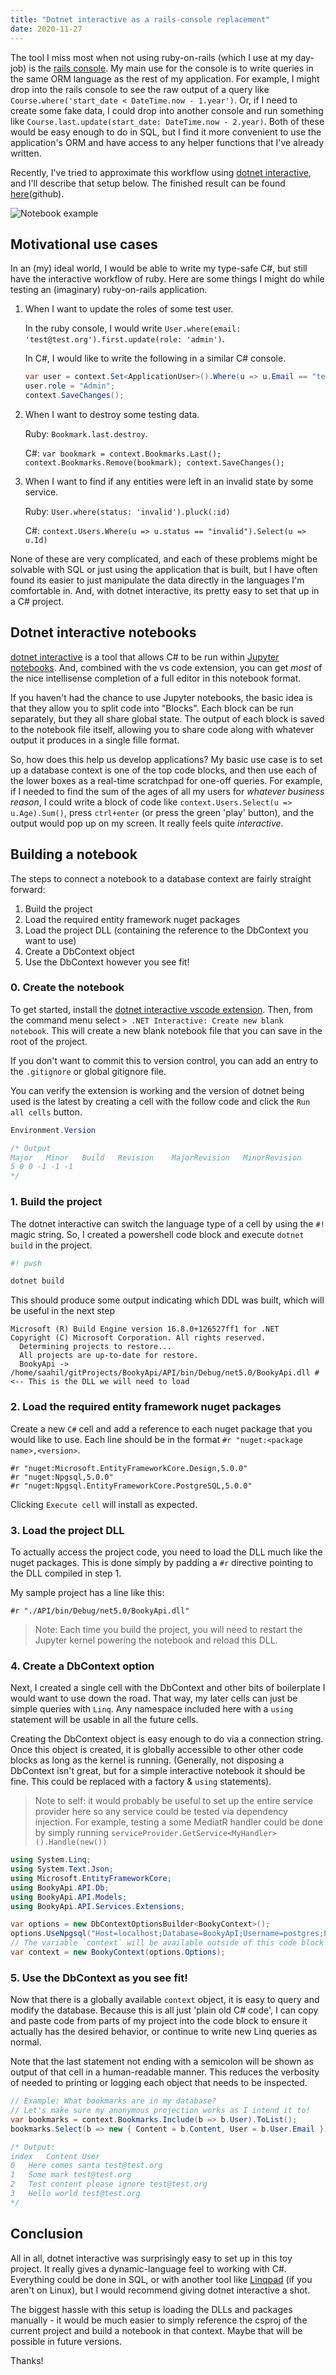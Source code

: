 ```yaml
---
title: "Dotnet interactive as a rails-console replacement"
date: 2020-11-27
---
```


The tool I miss most when not using ruby-on-rails (which I use at my day-job) is the [rails console](https://guides.rubyonrails.org/command_line.html).
My main use for the console is to write queries in the same ORM language as the rest of my application.
For example, I might drop into the rails console to see the raw output of a query like `Course.where('start_date < DateTime.now - 1.year')`.
Or, if I need to create some fake data, I could drop into another console and run something like `Course.last.update(start_date: DateTime.now - 2.year)`.
Both of these would be easy enough to do in SQL, but I find it more convenient to use the application's ORM and have access to any helper functions that I've already written.

Recently, I've tried to approximate this workflow using [dotnet interactive](https://github.com/dotnet/interactive), and I'll describe that setup below.
The finished result can be found
 [here](https://github.com/SaahilClaypool/BookyAPI/blob/f4dc0929d51a29de18b7189d45b5d4e18f52ab4e/Scratch.ipynb)(github).

![Notebook example](/BookyInteractive.png)

<!--more-->

## Motivational use cases

In an (my) ideal world, I would be able to write my type-safe C#, but still have the interactive workflow of ruby.
Here are some things I might do while testing an (imaginary) ruby-on-rails application.

1. When I want to update the roles of some test user.

    In the ruby console, I would write `User.where(email: 'test@test.org').first.update(role: 'admin')`.

    In C#, I would like to write the following in a similar C# console.
    
    ```cs
    var user = context.Set<ApplicationUser>().Where(u => u.Email == "test@test.org").First();
    user.role = "Admin";
    context.SaveChanges();
    ```

2. When I want to destroy some testing data.

    Ruby: `Bookmark.last.destroy`.

    C#: `var bookmark = context.Bookmarks.Last(); context.Bookmarks.Remove(bookmark); context.SaveChanges();`

3. When I want to find if any entities were left in an invalid state by some service.

    Ruby: `User.where(status: 'invalid').pluck(:id)`

    C#: `context.Users.Where(u => u.status == "invalid").Select(u => u.Id)`

None of these are very complicated, and each of these problems might be solvable with SQL or just using the application that is built, but I have often found its easier to just manipulate the data directly in the languages I'm comfortable in.
And, with dotnet interactive, its pretty easy to set that up in a C# project.

## Dotnet interactive notebooks

[dotnet interactive](https://github.com/dotnet/interactive) is a tool that allows C# to be run within [Jupyter notebooks](https://jupyter.org/).
And, combined with the vs code extension, you can get *most* of the nice intellisense completion of a full editor in this notebook format.

If you haven't had the chance to use Jupyter notebooks, the basic idea is that they allow you to split code into "Blocks".
Each block can be run separately, but they all share global state.
The output of each block is saved to the notebook file itself, allowing you to share code along with whatever output it produces in a single fille format.

So, how does this help us develop applications?
My basic use case is to set up a database context is one of the top code blocks, and then use each of the lower boxes as a real-time scratchpad for one-off queries.
For example, if I needed to find the sum of the ages of all my users for *whatever business reason*, I could write a block of code like 
`context.Users.Select(u => u.Age).Sum()`, press `ctrl+enter` (or press the green 'play' button), and the output would pop up on my screen.
It really feels quite *interactive*.

## Building a notebook 

The steps to connect a notebook to a database context are fairly straight forward:

1. Build the project
2. Load the required entity framework nuget packages
3. Load the project DLL (containing the reference to the DbContext you want to use)
4. Create a DbContext object
5. Use the DbContext however you see fit!


### 0. Create the notebook

To get started, install the [dotnet interactive vscode extension](https://marketplace.visualstudio.com/items?itemName=ms-dotnettools.dotnet-interactive-vscode).
Then, from the command menu select `> .NET Interactive: Create new blank notebook`.
This will create a new blank notebook file that you can save in the root of the project.

If you don't want to commit this to version control, you can add an entry to the `.gitignore` or global gitignore file.

You can verify the extension is working and the version of dotnet being used is the latest by creating a cell with the follow code and click the `Run all cells` button.

```cs
Environment.Version

/* Output
Major	Minor	Build	Revision	MajorRevision	MinorRevision
5 0 0 -1 -1 -1
*/
```

### 1. Build the project

The dotnet interactive can switch the language type of a cell by using the `#!` magic string.
So, I created a powershell code block and execute `dotnet build` in the project.

```powershell
#! pwsh

dotnet build
```

This should produce some output indicating which DDL was built, which will be useful in the next step

```
Microsoft (R) Build Engine version 16.8.0+126527ff1 for .NET
Copyright (C) Microsoft Corporation. All rights reserved.
  Determining projects to restore...
  All projects are up-to-date for restore.
  BookyApi -> /home/saahil/gitProjects/BookyApi/API/bin/Debug/net5.0/BookyApi.dll # <-- This is the DLL we will need to load
```

### 2. Load the required entity framework nuget packages

Create a new `C#` cell and add a reference to each nuget package that you would like to use.
Each line should be in the format `#r "nuget:<package name>,<version>`.

```
#r "nuget:Microsoft.EntityFrameworkCore.Design,5.0.0"
#r "nuget:Npgsql,5.0.0"
#r "nuget:Npgsql.EntityFrameworkCore.PostgreSQL,5.0.0"
```

Clicking `Execute cell` will install as expected.

### 3. Load the project DLL

To actually access the project code, you need to load the DLL much like the nuget packages.
This is done simply by padding a `#r` directive pointing to the DLL compiled in step 1.

My sample project has a line like this:
```
#r "./API/bin/Debug/net5.0/BookyApi.dll"
```

> Note: Each time you build the project, you will need to restart the Jupyter kernel powering the notebook and reload this DLL.


### 4. Create a DbContext option

Next, I created a single cell with the DbContext and other bits of boilerplate I would want to use down the road.
That way, my later cells can just be simple queries with `Linq`.
Any namespace included here with a `using` statement will be usable in all the future cells.

Creating the DbContext object is easy enough to do via a connection string.
Once this object is created, it is globally accessible to other other code blocks as long as the kernel is running.
(Generally, not disposing a DbContext isn't great, but for a simple interactive notebook it should be fine. This could be replaced with a factory & `using` statements).

> Note to self: it would probably be useful to set up the entire service provider here so any service could be tested via
> dependency injection.
> For example, testing a some MediatR handler could be done by simply running `serviceProvider.GetService<MyHandler>().Handle(new())`

```cs
using System.Linq;
using System.Text.Json;
using Microsoft.EntityFrameworkCore;
using BookyApi.API.Db;
using BookyApi.API.Models;
using BookyApi.API.Services.Extensions;

var options = new DbContextOptionsBuilder<BookyContext>();
options.UseNpgsql("Host=localhost;Database=BookyApI;Username=postgres;Password=example;Port=5432");
// The variable `context` will be available outside of this code block
var context = new BookyContext(options.Options);
```

### 5. Use the DbContext as you see fit!

Now that there is a globally available `context` object, it is easy to query and modify the database.
Because this is all just 'plain old C# code', I can copy and paste code from parts of my project into the code block to ensure it actually has the desired behavior, or continue to write new Linq queries as normal.

Note that the last statement not ending with a semicolon will be shown as output of that cell in a human-readable manner.
This reduces the verbosity of needed to printing or logging each object that needs to be inspected.

```cs
// Example: What bookmarks are in my database?
// Let's make sure my anonymous projection works as I intend it to!
var bookmarks = context.Bookmarks.Include(b => b.User).ToList();
bookmarks.Select(b => new { Content = b.Content, User = b.User.Email })

/* Output: 
index	Content	User
0	Here comes santa test@test.org
1	Some mark test@test.org
2	Test content please ignore test@test.org
3	Hello world test@test.org
*/
```

## Conclusion

All in all, dotnet interactive was surprisingly easy to set up in this toy project.
It really gives a dynamic-language feel to working with C#.
Everything could be done in SQL, or with another tool like [Linqpad](https://www.linqpad.net/) (if you aren't on Linux), but I would recommend giving dotnet interactive a shot.

The biggest hassle with this setup is loading the DLLs and packages manually - it would be much easier to simply reference the csproj of the current project and build a notebook in that context.
Maybe that will be possible in future versions.

Thanks!